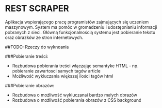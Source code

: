 # REST SCRAPER
Aplikacja wspierającego pracę programistów zajmujących się uczeniem maszynowym. 
System ma pomóc w gromadzeniu i udostępnianiu informacji pobranych z sieci. 
Główną funkcjonalnością systemu jest pobieranie tekstu oraz obrazków ze stron internetowych.

##TODO:
Rzeczy do wyknoania

###Pobieranie treści:
 - Rozbudowa pobierania treści włączając semantyke HTML - np. pobieranie zawartosci samych tagów article
 - Możliwość wykluczania większej ilości tagów html
 
 
 ###Pobieranie obrazów:
 - Rozbudowa o możliwość wykluczanai bardzo małych obrazów
 - Rozbudowa o możliwość pobierania obrazów z CSS background